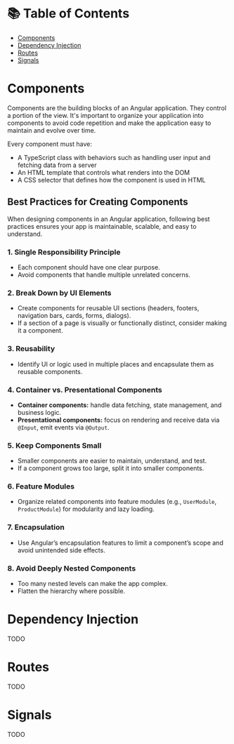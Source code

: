# 📚 Table of Contents

- [Components](#components)
- [Dependency Injection](#dependency-injection)
- [Routes](#routes)
- [Signals](#signals)

# Components

Components are the building blocks of an Angular application. They control a portion of the view. It's important to organize your application into components to avoid code repetition and make the application easy to maintain and evolve over time.

Every component must have:

- A TypeScript class with behaviors such as handling user input and fetching data from a server
- An HTML template that controls what renders into the DOM
- A CSS selector that defines how the component is used in HTML

## Best Practices for Creating Components

When designing components in an Angular application, following best practices ensures your app is maintainable, scalable, and easy to understand.

### 1. Single Responsibility Principle

- Each component should have one clear purpose.
- Avoid components that handle multiple unrelated concerns.

### 2. Break Down by UI Elements

- Create components for reusable UI sections (headers, footers, navigation bars, cards, forms, dialogs).
- If a section of a page is visually or functionally distinct, consider making it a component.

### 3. Reusability

- Identify UI or logic used in multiple places and encapsulate them as reusable components.

### 4. Container vs. Presentational Components

- **Container components:** handle data fetching, state management, and business logic.
- **Presentational components:** focus on rendering and receive data via `@Input`, emit events via `@Output`.

### 5. Keep Components Small

- Smaller components are easier to maintain, understand, and test.
- If a component grows too large, split it into smaller components.

### 6. Feature Modules

- Organize related components into feature modules (e.g., `UserModule`, `ProductModule`) for modularity and lazy loading.

### 7. Encapsulation

- Use Angular’s encapsulation features to limit a component’s scope and avoid unintended side effects.

### 8. Avoid Deeply Nested Components

- Too many nested levels can make the app complex.
- Flatten the hierarchy where possible.

# Dependency Injection

TODO

# Routes

TODO

# Signals

TODO